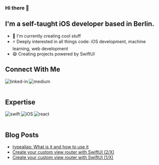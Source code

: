 ### Hi there 👋

## I'm a self-taught iOS developer based in Berlin.

- 💬 I'm currently creating cool stuff
- ⚡ Deeply interested in all things code: iOS development, machine learning, web development
- 😄 Creating projects powered by SwiftUI

## Connect With Me

[<img align="left" alt="linked-in" src="https://img.shields.io/badge/linkedin-%230077B5.svg?&style=for-the-badge&logo=linkedin&logoColor=white" />](https://www.linkedin.com/in/romanzuchowski/)
[<img align="left" alt="medium" src="https://img.shields.io/badge/medium-%2312100E.svg?&style=for-the-badge&logo=medium&logoColor=white" />](https://roman-ios.medium.com/)

<br><br>

## Expertise
<img align="left" alt="swift" src="https://img.shields.io/badge/Swift-5.5-brightgreen?style=for-the-badge&logo=swift">
<img align="left" alt="iOS" src="https://img.shields.io/badge/iOS-15.0-brightgreen?style=for-the-badge&logo=apple">
<img align="left" alt="react" src="https://img.shields.io/badge/react%20-%2320232a.svg?&style=for-the-badge&logo=react&logoColor=%2361DAFB" />

<br><br>

## Blog Posts
<!-- BLOG-POST-LIST:START -->
- [typealias: What is it and how to use it](https://roman-ios.medium.com/typealias-what-is-it-and-how-to-use-it-352a57efdd82?source=rss-45ad3c868e2------2)
- [Create your custom view router with SwiftUI (2/X)](https://roman-ios.medium.com/create-your-custom-view-router-with-swiftui-2-3-ccde1aca05bf?source=rss-45ad3c868e2------2)
- [Create your custom view router with SwiftUI (1/X)](https://roman-ios.medium.com/create-your-custom-view-router-with-swiftui-be7f938d9c33?source=rss-45ad3c868e2------2)
<!-- BLOG-POST-LIST:END -->

<!--
**romanzuch/romanzuch** is a ✨ _special_ ✨ repository because its `README.md` (this file) appears on your GitHub profile.

Here are some ideas to get you started:

- 🔭 I’m currently working on ...
- 🌱 I’m currently learning ...
- 👯 I’m looking to collaborate on ...
- 🤔 I’m looking for help with ...
- 💬 Ask me about ...
- 📫 How to reach me: ...
- 😄 Pronouns: ...
- ⚡ Fun fact: ...
-->
